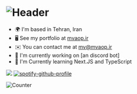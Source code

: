 ![Header](./[header.png])
=============================

* 🌍  I'm based in Tehran, Iran
* 🖥️  See my portfolio at [mvaop.ir](https://mvaop.ir)
* ✉️  You can contact me at [mv@mvaop.ir](mailto:mv@mvaop.ir)
* 🚀  I'm currently working on [an discord bot]
* 🧠  I'm Currently learning Next.JS and TypeScript


![](https://github-profile-trophy.vercel.app/?username=Mvtbh&theme=onestar)
[![spotify-github-profile](https://spotify-github-profile.kittinanx.com/api/view?uid=kge3f8cic2l469eddzp93ie8h&cover_image=true&theme=novatorem&show_offline=true&background_color=000000&interchange=false&bar_color=1cff14&bar_color_cover=true)](https://spotify-github-profile.kittinanx.com/api/view?uid=kge3f8cic2l469eddzp93ie8h&redirect=true)

![Counter](https://count.getloli.com/@Mvtbh?name=Mvtbh&theme=booru-helltaker&padding=7&offset=0&align=center&scale=1&pixelated=1&darkmode=1) 
